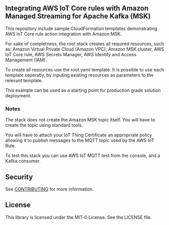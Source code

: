 ## Integrating AWS IoT Core rules with Amazon Managed Streaming for Apache Kafka (MSK)

This repository include sample CloudFormation templates demonstrating AWS IoT Core rule action integration with Amazon MSK.

For sake of completness, the root stack creates all required resources, such as: Amazon Virtual Private Cloud (Amazon VPC), Amazon MSK cluster, AWS IoT Core rule, AWS Secrets Manager, AWS Identity and Access Management (IAM).

To create all resources use the root.yaml template. It is possible to use each template seperatly, by inputing existing resources as parameters to the relevant template.

This example can be used as a starting point for production grade solution deployment.

### Notes
The stack does not create the Amazon MSK topic itself. You will have to create the topic using standard tools.

You will have to attach your IoT Thing Certificate an appropriate policy allowing it to publish messages to the MQTT topic used by the AWS IoT Rule.

To test this stack you can use AWS IoT MQTT test from the console, and a Kafka consumer.

## Security

See [CONTRIBUTING](CONTRIBUTING.md#security-issue-notifications) for more information.

## License

This library is licensed under the MIT-0 License. See the LICENSE file.

